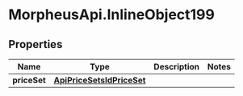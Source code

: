 # MorpheusApi.InlineObject199

## Properties

Name | Type | Description | Notes
------------ | ------------- | ------------- | -------------
**priceSet** | [**ApiPriceSetsIdPriceSet**](ApiPriceSetsIdPriceSet.md) |  | 


